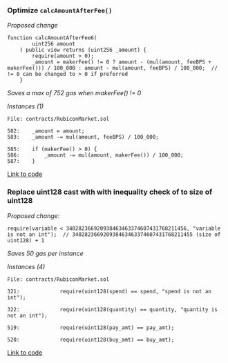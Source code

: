### Optimize `calcAmountAfterFee()`

*Proposed change*
```solidity
function calcAmountAfterFee6(
        uint256 amount
    ) public view returns (uint256 _amount) {
        require(amount > 0);
        _amount = makerFee() != 0 ? amount - (mul(amount, feeBPS + makerFee())) / 100_000 : amount - mul(amount, feeBPS) / 100_000;  // != 0 can be changed to > 0 if preferred
    }
```

*Saves a max of 752 gas when makerFee() != 0*

*Instances (1)*
```solidity
File: contracts/RubiconMarket.sol

582:    _amount = amount;
583:    _amount -= mul(amount, feeBPS) / 100_000;

585:    if (makerFee() > 0) {
586:        _amount -= mul(amount, makerFee()) / 100_000;
587:    }
```
[Link to code](https://github.com/code-423n4/2023-04-rubicon/tree/main/contracts/RubiconMarket.sol)



### Replace uint128 cast with with inequality check of to size of uint128

*Proposed change:*
```solidity
require(variable < 340282366920938463463374607431768211456, "variable is not an int");  // 340282366920938463463374607431768211455 (size of uint128) + 1
```

*Saves 50 gas per instance*

*Instances (4)*
```solidity
File: contracts/RubiconMarket.sol

321:             require(uint128(spend) == spend, "spend is not an int");

322:             require(uint128(quantity) == quantity, "quantity is not an int");

519:             require(uint128(pay_amt) == pay_amt);

520:             require(uint128(buy_amt) == buy_amt);

```
[Link to code](https://github.com/code-423n4/2023-04-rubicon/tree/main/contracts/RubiconMarket.sol)

